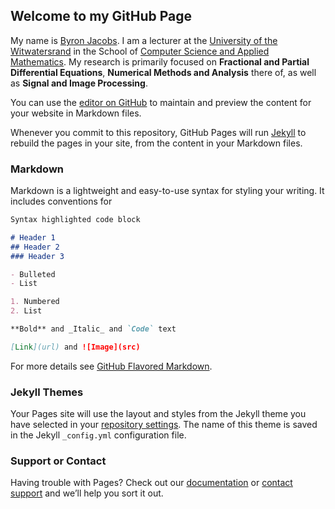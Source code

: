 
## Welcome to my GitHub Page

My name is [Byron Jacobs](https://wits.ac.za/staff/academic-a-z-listing/j/byronjacobswitsacza/). I am a lecturer at the [University of the Witwatersrand](https://wits.ac.za) in the School of [Computer Science and Applied Mathematics](https://www.wits.ac.za/csam/). My research is primarily focused on **Fractional and Partial Differential Equations**, **Numerical Methods and Analysis** there of, as well as **Signal and Image Processing**.

You can use the [editor on GitHub](https://github.com/ByronJacobs/byronjacobs.github.io/edit/master/README.md) to maintain and preview the content for your website in Markdown files.

Whenever you commit to this repository, GitHub Pages will run [Jekyll](https://jekyllrb.com/) to rebuild the pages in your site, from the content in your Markdown files.

### Markdown

Markdown is a lightweight and easy-to-use syntax for styling your writing. It includes conventions for

```markdown
Syntax highlighted code block

# Header 1
## Header 2
### Header 3

- Bulleted
- List

1. Numbered
2. List

**Bold** and _Italic_ and `Code` text

[Link](url) and ![Image](src)
```

For more details see [GitHub Flavored Markdown](https://guides.github.com/features/mastering-markdown/).


### Jekyll Themes

Your Pages site will use the layout and styles from the Jekyll theme you have selected in your [repository settings](https://github.com/ByronJacobs/byronjacobs.github.io/settings). The name of this theme is saved in the Jekyll `_config.yml` configuration file.

### Support or Contact

Having trouble with Pages? Check out our [documentation](https://help.github.com/categories/github-pages-basics/) or [contact support](https://github.com/contact) and we’ll help you sort it out.

